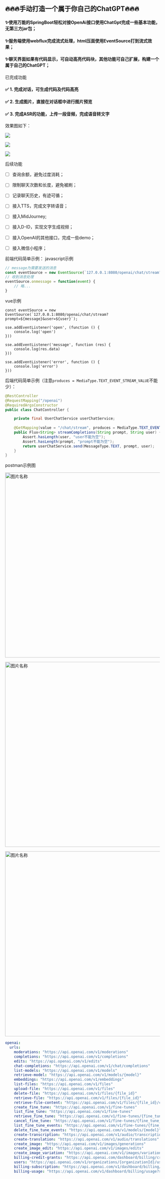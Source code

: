 ## 🔥🔥🔥手动打造一个属于你自己的ChatGPT🔥🔥🔥
#### ✨使用万能的SpringBoot轻松对接OpenAi接口使用ChatGpt完成一些基本功能，无第三方jar包；
#### ✨服务端使用webflux完成流式处理，html压面使用EventSource打到流式效果；
#### ✨聊天界面如果有代码显示，可自动高亮代码块，其他功能可自己扩展，构建一个属于自己的ChatGPT；

已完成功能

#### ✅  1. 完成对话，可生成代码及代码高亮

#### ✅  2. 生成图片，直接在对话框中进行图片预览

#### ✅  3. 完成ASR的功能，上传一段音频，完成语音转文字

效果图如下：

![](./doc/chatgpt-001.png)

![](./doc/chatgpt-002.png)

![](./doc/chatgpt-003.png)


后续功能
- [ ] 查询余额，避免过度消耗；
- [ ] 限制聊天次数和长度，避免被刷；
- [ ] 记录聊天历史，有迹可循；
- [ ] 接入TTS，完成文字转语音；
- [ ] 接入MidJourney;
- [ ] 接入D-ID，实现文字生成视频；
- [ ] 接入OpenAI的其他接口，完成一些demo；
- [ ] 接入微信小程序；


前端代码简单示例：
javascript示例
```javascript
// message为需要发送的消息
const eventSource = new EventSource(`127.0.0.1:8080/openai/chat/stream?prompt=${message}&user=${user}`);
// 收到消息处理
eventSource.onmessage = function(event) {
    // 略...
}
```
vue示例
```vue
const eventSource = new EventSource(`127.0.0.1:8080/openai/chat/stream?prompt=${message}&user=${user}`);

sse.addEventListener('open', (function () {
    console.log('open')
}))

sse.addEventListener('message', function (res) {
    console.log(res.data)
}))

sse.addEventListener('error', function () {
    console.log('error')
}))
```


后端代码简单示例（注意`produces = MediaType.TEXT_EVENT_STREAM_VALUE`不能少）：
```java
@RestController
@RequestMapping("/openai")
@RequiredArgsConstructor
public class ChatController {

    private final UserChatService userChatService;
    
    @GetMapping(value = "/chat/stream", produces = MediaType.TEXT_EVENT_STREAM_VALUE)
    public Flux<String> streamCompletions(String prompt, String user) {
        Assert.hasLength(user, "user不能为空");
        Assert.hasLength(prompt, "prompt不能为空");
        return userChatService.send(MessageType.TEXT, prompt, user);
    }
}
```
postman示例图

<img src="./doc/postman-001.png" width = "600" alt="图片名称" align=center><br/>

<img src="./doc/postman-002.png" width = "600" alt="图片名称" align=center><br/>

<img src="./doc/postman-003.png" width = "600" alt="图片名称" align=center><br/>


```yaml
openai:
  urls:
    moderations: "https://api.openai.com/v1/moderations"
    completions: "https://api.openai.com/v1/completions"
    edits: "https://api.openai.com/v1/edits"
    chat-completions: "https://api.openai.com/v1/chat/completions"
    list-models: "https://api.openai.com/v1/models"
    retrieve-model: "https://api.openai.com/v1/models/{model}"
    embeddings: "https://api.openai.com/v1/embeddings"
    list-files: "https://api.openai.com/v1/files"
    upload-file: "https://api.openai.com/v1/files"
    delete-file: "https://api.openai.com/v1/files/{file_id}"
    retrieve-file: "https://api.openai.com/v1/files/{file_id}"
    retrieve-file-content: "https://api.openai.com/v1/files/{file_id}/content"
    create_fine_tune: "https://api.openai.com/v1/fine-tunes"
    list_fine_tune: "https://api.openai.com/v1/fine-tunes"
    retrieve_fine_tune: "https://api.openai.com/v1/fine-tunes/{fine_tune_id}"
    cancel_fine_tune: "https://api.openai.com/v1/fine-tunes/{fine_tune_id}/cancel"
    list_fine_tune_events: "https://api.openai.com/v1/fine-tunes/{fine_tune_id}/events"
    delete_fine_tune_events: "https://api.openai.com/v1/models/{model}"
    create-transcription: "https://api.openai.com/v1/audio/transcriptions"
    create-translation: "https://api.openai.com/v1/audio/translations"
    create_image: "https://api.openai.com/v1/images/generations"
    create_image_edit: "https://api.openai.com/v1/images/edits"
    create_image_variation: "https://api.openai.com/v1/images/variations"
    billing-credit-grants: "https://api.openai.com/dashboard/billing/credit_grants"
    users: "https://api.openai.com/v1/organizations/{organizationId}/users"
    billing-subscription: "https://api.openai.com/v1/dashboard/billing/subscription"
    billing-usage: "https://api.openai.com/v1/dashboard/billing/usage?start_date={start_date}&end_date={end_date}"
```
